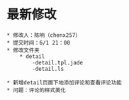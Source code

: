 # 最新修改
    * 修改人：陈响（chenx257）
    * 提交时间：6/1 21：00
    * 修改文件夹
        * detail
            -detail.tpl.jade
            -detail.ls

    * 新增detail页面下地添加评论和查看评论功能
    * 问题：评论的样式美化
